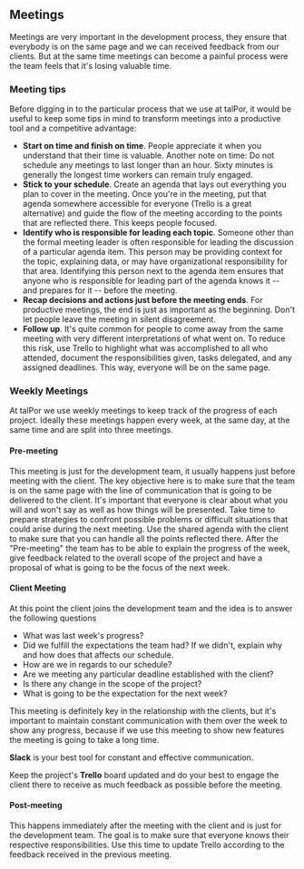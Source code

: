 ## Meetings

Meetings are very important in the development process, they ensure that everybody
is on the same page and we can received feedback from our clients. But at the same
time meetings can become a painful process were the team feels that it's losing
valuable time.

### Meeting tips

Before digging in to the particular process that we use at talPor,
it would be useful to keep some tips in mind to transform meetings into a productive
tool and a competitive advantage:

- **Start on time and finish on time**. People appreciate it when you understand that
  their time is valuable. Another note on time: Do not schedule any meetings to last
  longer than an hour. Sixty minutes is generally the longest time workers can
  remain truly engaged.
- **Stick to your schedule**. Create an agenda that lays out everything you plan
  to cover in the meeting. Once you're in the meeting, put that agenda somewhere
  accessible for everyone (Trello is a great alternative) and guide the flow of
  the meeting according to the points that are reflected there. This keeps
  people focused.
- **Identify who is responsible for leading each topic**. Someone other than the
  formal meeting leader is often responsible for leading the discussion of a
  particular agenda item. This person may be providing context for the topic,
  explaining data, or may have organizational responsibility for that area.
  Identifying this person next to the agenda item ensures that anyone who is
  responsible for leading part of the agenda knows it -- and prepares for it
  -- before the meeting.
- **Recap decisions and actions just before the meeting ends**. For productive
  meetings, the end is just as important as the beginning. Don't let people leave
  the meeting in silent disagreement.
- **Follow up**. It's quite common for people to come away from the same meeting
  with very different interpretations of what went on. To reduce this risk, use
  Trello to highlight what was accomplished to all who attended, document the
  responsibilities given, tasks delegated, and any assigned deadlines.
  This way, everyone will be on the same page.

### Weekly Meetings

At talPor we use weekly meetings to keep track of the progress of each project.
Ideally these meetings happen every week, at the same day, at the same time and
are split into three meetings.


#### Pre-meeting

This meeting is just for the development team, it usually happens
just before meeting with the client. The key objective here is to make sure that
the team is on the same page with the line of communication that is going to be
delivered to the client.  It's important that everyone is clear about what you
will and won't say as well as how things will be presented. Take time to prepare
strategies to confront possible problems or difficult situations that could arise
during the next meeting. Use the shared agenda with the client to make sure that
you can handle all the points reflected there. After the "Pre-meeting" the team
has to be able to explain the progress of the week, give feedback related to the
overall scope of the project and have a proposal of what is going to be the
focus of the next week.

#### Client Meeting

At this point the client joins the development team and the idea is to
answer the following questions

  - What was last week's progress?
  - Did we fulfill the expectations the team had? If we didn't, explain why and
  how does that affects our schedule.
  - How are we in regards to our schedule?
  - Are we meeting any particular deadline established with the client?
  - Is there any change in the scope of the project?
  - What is going to be the expectation for the next week?

This meeting is definitely key in the relationship with the clients, but it's
important to maintain constant communication with them over the week to show
any progress, because if we use this meeting to show new features the meeting
is going to take a long time.

**Slack** is your best tool for constant and effective communication.

Keep the project's **Trello** board updated and do your best to
engage the client there to receive as much feedback as possible before the meeting.

#### Post-meeting
This happens immediately after the meeting with the client
and is just for the development team. The goal is to make sure that everyone
knows their respective responsibilities. Use this time to update Trello according
to the feedback received in the previous meeting.




